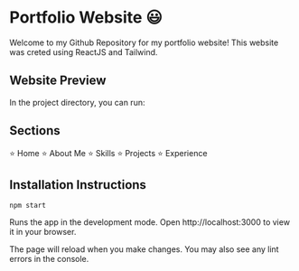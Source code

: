 # Portfolio Website 😃

Welcome to my Github Repository for my portfolio website! This website was creted using ReactJS and Tailwind. 

## Website Preview

In the project directory, you can run:

## Sections
⭐ Home
⭐ About Me
⭐ Skills
⭐ Projects
⭐ Experience


## Installation Instructions 
`npm start`

Runs the app in the development mode.
Open http://localhost:3000 to view it in your browser.

The page will reload when you make changes.
You may also see any lint errors in the console.
